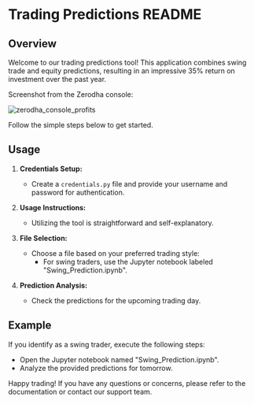 # Trading Predictions README

## Overview

Welcome to our trading predictions tool! This application combines swing trade and equity predictions, resulting in an impressive 35% return on investment over the past year. 

Screenshot from the Zerodha console:

![zerodha_console_profits](https://github.com/thepraveen19/Portfolio_stock_prediction_lunar/assets/42544315/ab220dce-6469-43e0-9d6a-bc0d6afc2164)

Follow the simple steps below to get started.

## Usage

1. **Credentials Setup:**
    - Create a `credentials.py` file and provide your username and password for authentication.

2. **Usage Instructions:**
    - Utilizing the tool is straightforward and self-explanatory.

3. **File Selection:**
    - Choose a file based on your preferred trading style:
        - For swing traders, use the Jupyter notebook labeled "Swing_Prediction.ipynb".

4. **Prediction Analysis:**
    - Check the predictions for the upcoming trading day.

## Example

If you identify as a swing trader, execute the following steps:
   - Open the Jupyter notebook named "Swing_Prediction.ipynb".
   - Analyze the provided predictions for tomorrow.

Happy trading! If you have any questions or concerns, please refer to the documentation or contact our support team.


